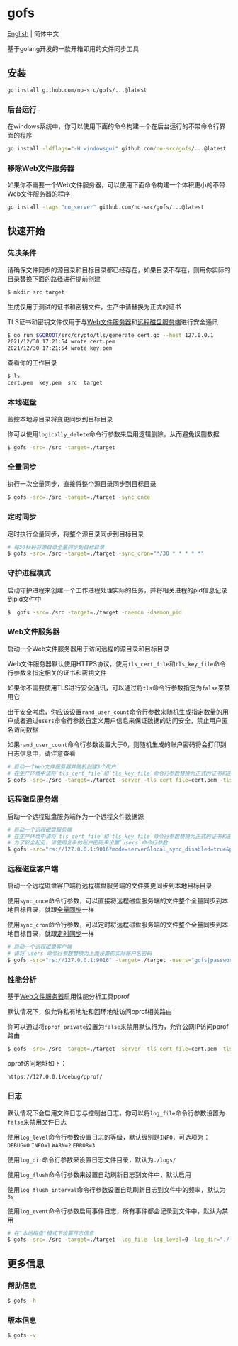 # gofs

[English](README.md) | 简体中文

基于golang开发的一款开箱即用的文件同步工具

## 安装

```bash
go install github.com/no-src/gofs/...@latest
```

### 后台运行

在windows系统中，你可以使用下面的命令构建一个在后台运行的不带命令行界面的程序

```bat
go install -ldflags="-H windowsgui" github.com/no-src/gofs/...@latest
```

### 移除Web文件服务器

如果你不需要一个Web文件服务器，可以使用下面命令构建一个体积更小的不带Web文件服务器的程序

```bash
go install -tags "no_server" github.com/no-src/gofs/...@latest
```

## 快速开始

### 先决条件

请确保文件同步的源目录和目标目录都已经存在，如果目录不存在，则用你实际的目录替换下面的路径进行提前创建

```bash
$ mkdir src target
```

生成仅用于测试的证书和密钥文件，生产中请替换为正式的证书

TLS证书和密钥文件仅用于与[Web文件服务器](#web文件服务器)和[远程磁盘服务端](#远程磁盘服务端)进行安全通讯

```bash
$ go run $GOROOT/src/crypto/tls/generate_cert.go --host 127.0.0.1
2021/12/30 17:21:54 wrote cert.pem
2021/12/30 17:21:54 wrote key.pem
```

查看你的工作目录

```bash
$ ls
cert.pem  key.pem  src  target
```

### 本地磁盘

监控本地源目录将变更同步到目标目录

你可以使用`logically_delete`命令行参数来启用逻辑删除，从而避免误删数据

```bash
$ gofs -src=./src -target=./target
```

### 全量同步

执行一次全量同步，直接将整个源目录同步到目标目录

```bash
$ gofs -src=./src -target=./target -sync_once
```

### 定时同步

定时执行全量同步，将整个源目录同步到目标目录

```bash
# 每30秒钟将源目录全量同步到目标目录
$ gofs -src=./src -target=./target -sync_cron="*/30 * * * * *"
```

### 守护进程模式

启动守护进程来创建一个工作进程处理实际的任务，并将相关进程的pid信息记录到pid文件中

```bash
$  gofs -src=./src -target=./target -daemon -daemon_pid
```

### Web文件服务器

启动一个Web文件服务器用于访问远程的源目录和目标目录

Web文件服务器默认使用HTTPS协议，使用`tls_cert_file`和`tls_key_file`命令行参数来指定相关的证书和密钥文件

如果你不需要使用TLS进行安全通讯，可以通过将`tls`命令行参数指定为`false`来禁用它

出于安全考虑，你应该设置`rand_user_count`命令行参数来随机生成指定数量的用户或者通过`users`命令行参数自定义用户信息来保证数据的访问安全，禁止用户匿名访问数据

如果`rand_user_count`命令行参数设置大于0，则随机生成的账户密码将会打印到日志信息中，请注意查看

```bash
# 启动一个Web文件服务器并随机创建3个用户
# 在生产环境中请将`tls_cert_file`和`tls_key_file`命令行参数替换为正式的证书和密钥文件
$ gofs -src=./src -target=./target -server -tls_cert_file=cert.pem -tls_key_file=key.pem -rand_user_count=3
```

### 远程磁盘服务端

启动一个远程磁盘服务端作为一个远程文件数据源

```bash
# 启动一个远程磁盘服务端
# 在生产环境中请将`tls_cert_file`和`tls_key_file`命令行参数替换为正式的证书和密钥文件
# 为了安全起见，请使用复杂的账户密码来设置`users`命令行参数
$ gofs -src="rs://127.0.0.1:9016?mode=server&local_sync_disabled=true&path=./src&fs_server=https://127.0.0.1" -target=./target -users="gofs|password" -tls_cert_file=cert.pem -tls_key_file=key.pem
```

### 远程磁盘客户端

启动一个远程磁盘客户端将远程磁盘服务端的文件变更同步到本地目标目录

使用`sync_once`命令行参数，可以直接将远程磁盘服务端的文件整个全量同步到本地目标目录，就跟[全量同步](#全量同步)一样

使用`sync_cron`命令行参数，可以定时将远程磁盘服务端的文件整个全量同步到本地目标目录，就跟[定时同步](#定时同步)一样

```bash
# 启动一个远程磁盘客户端
# 请将`users`命令行参数替换为上面设置的实际账户名密码
$ gofs -src="rs://127.0.0.1:9016" -target=./target -users="gofs|password"
```

### 性能分析

基于[Web文件服务器](#web文件服务器)启用性能分析工具pprof

默认情况下，仅允许私有地址和回环地址访问pprof相关路由

你可以通过将`pprof_private`设置为`false`来禁用默认行为，允许公网IP访问pprof路由

```bash
$ gofs -src=./src -target=./target -server -tls_cert_file=cert.pem -tls_key_file=key.pem -rand_user_count=3 -pprof
```

pprof访问地址如下：

```
https://127.0.0.1/debug/pprof/
```

### 日志

默认情况下会启用文件日志与控制台日志，你可以将`log_file`命令行参数设置为`false`来禁用文件日志

使用`log_level`命令行参数设置日志的等级，默认级别是`INFO`，可选项为：`DEBUG=0` `INFO=1` `WARN=2` `ERROR=3`

使用`log_dir`命令行参数来设置日志文件目录，默认为`./logs/`

使用`log_flush`命令行参数来设置自动刷新日志到文件中，默认启用

使用`log_flush_interval`命令行参数设置自动刷新日志到文件中的频率，默认为`3s`

使用`log_event`命令行参数启用事件日志，所有事件都会记录到文件中，默认为禁用

```bash
# 在"本地磁盘"模式下设置日志信息
$ gofs -src=./src -target=./target -log_file -log_level=0 -log_dir="./logs/" -log_flush -log_flush_interval=3s -log_event
```

## 更多信息

### 帮助信息

```bash
$ gofs -h
```

### 版本信息

```bash
$ gofs -v
```